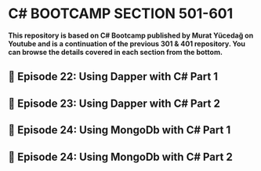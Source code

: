 # C# BOOTCAMP SECTION 501-601
**This repository is based on C# Bootcamp published by Murat Yücedağ on Youtube and is a continuation of the previous 301 & 401 repository. You can browse the details covered in each section from the bottom.**

## 📌 Episode 22: Using Dapper with C# Part 1

## 📌 Episode 23: Using Dapper with C# Part 2

## 📌 Episode 24: Using MongoDb with C# Part 1

## 📌 Episode 24: Using MongoDb with C# Part 2
